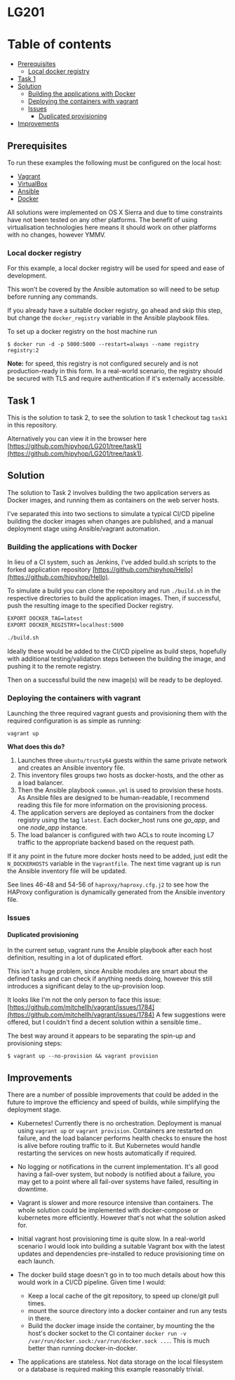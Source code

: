 # LG201

Table of contents
=================

- [Prerequisites](#prerequisites)
  - [Local docker registry](#local-docker-registry)
- [Task 1](#task-1)
- [Solution](#solution)
  - [Building the applications with Docker](#building-the-applications-with-docker)
  - [Deploying the containers with vagrant](#deploying-the-containers-with-vagrant)
  - [Issues](#issues)
    - [Duplicated provisioning](#duplicated-provisioning)
- [Improvements](#improvements)

## Prerequisites
To run these examples the following must be configured on the local host:
  * [Vagrant](https://www.vagrantup.com/downloads.html)
  * [VirtualBox](https://www.virtualbox.org/wiki/Downloads)
  * [Ansible](http://docs.ansible.com/ansible/latest/intro_installation.html)
  * [Docker](https://www.docker.com/get-docker)

All solutions were implemented on OS X Sierra and due to time constraints have not been tested on any other platforms.
The benefit of using virtualisation technologies here means it should work on other platforms with no changes, however YMMV.

### Local docker registry

For this example, a local docker registry will be used for speed and ease of development.

This won't be covered by the Ansible automation so will need to be setup before running any commands.

If you already have a suitable docker registry, go ahead and skip this step, but change the `docker_registry` variable in the Ansible playbook files.

To set up a docker registry on the host machine run

```
$ docker run -d -p 5000:5000 --restart=always --name registry registry:2
```

**Note:** for speed, this registry is not configured securely and is not production-ready in this form. In a real-world scenario, the registry should be secured with TLS and require authentication if it's externally accessible.

## Task 1

This is the solution to task 2, to see the solution to task 1 checkout tag `task1` in this repository.

Alternatively you can view it in the browser here [https://github.com/hipyhop/LG201/tree/task1](https://github.com/hipyhop/LG201/tree/task1).

## Solution

The solution to Task 2 involves building the two application servers as Docker images, and running them as containers on the web server hosts.

I've separated this into two sections to simulate a typical CI/CD pipeline building the docker images when changes are published, and a manual deployment stage using Ansible/vagrant automation.

### Building the applications with Docker

In lieu of a CI system, such as Jenkins, I've added build.sh scripts to the forked application repository [https://github.com/hipyhop/Hello](https://github.com/hipyhop/Hello).

To simulate a build you can clone the repository and run `./build.sh` in the respective directories to build the application images. Then, if successful, push the resulting image to the specified Docker registry.

```sh
EXPORT DOCKER_TAG=latest
EXPORT DOCKER_REGISTRY=localhost:5000

./build.sh
```

Ideally these would be added to the CI/CD pipeline as build steps, hopefully with additional testing/validation steps between the building the image, and pushing it to the remote registry.

Then on a successful build the new image(s) will be ready to be deployed.


### Deploying the containers with vagrant

Launching the three required vagrant guests and provisioning them with the required configuration is as simple as running:

```
vagrant up
```

**What does this do?**

  1. Launches three `ubuntu/trusty64` guests within the same private network and creates an Ansible inventory file.
  1. This inventory files groups two hosts as docker-hosts, and the other as a load balancer.
  1. Then the Ansible playbook `common.yml` is used to provision these hosts. As Ansible files are designed to be human-readable, I recommend reading this file for more information on the provisioning process.
  1. The application servers are deployed as containers from the docker registry using the tag `latest`. Each docker_host runs one *go_app*, and one *node_app* instance.
  1. The load balancer is configured with two ACLs to route incoming L7 traffic to the appropriate backend based on the request path.

If it any point in the future more docker hosts need to be added, just edit the `N_DOCKERHOSTS` variable in the `Vagrantfile`.
The next time vagrant up is run the Ansible inventory file will be updated.

See lines 46-48 and 54-56 of `haproxy/haproxy.cfg.j2` to see how the HAProxy configuration is dynamically generated from the Ansible inventory file.

### Issues

#### Duplicated provisioning

In the current setup, vagrant runs the Ansible playbook after each host definition, resulting in a lot of duplicated effort.

This isn't a huge problem, since Ansible modules are smart about the defined tasks and can check if anything needs doing, however this still introduces a significant delay to the up-provision loop.

It looks like I'm not the only person to face this issue: [https://github.com/mitchellh/vagrant/issues/1784](https://github.com/mitchellh/vagrant/issues/1784)
A few suggestions were offered, but I couldn't find a decent solution within a sensible time..

The best way around it appears to be separating the spin-up and provisioning steps:

```
$ vagrant up --no-provision && vagrant provision
```

## Improvements
There are a number of possible improvements that could be added in the future to improve the efficiency and speed of builds, while simplifying the deployment stage.

  - Kubernetes! Currently there is no orchestration. Deployment is manual using `vagrant up` or `vagrant provision`. Containers are restarted on failure, and the load balancer performs health checks to ensure the host is alive before routing traffic to it.
  But Kubernetes would handle restarting the services on new hosts automatically if required.

  - No logging or notifications in the current implementation. It's all good having a fail-over system, but nobody is notified about a failure, you may get to a point where all fail-over systems have failed, resulting in downtime.

  - Vagrant is slower and more resource intensive than containers. The whole solution could be implemented with docker-compose or kubernetes more efficiently. However that's not what the solution asked for.

  - Initial vagrant host provisioning time is quite slow. In a real-world scenario I would look into building a suitable Vagrant box with the latest updates and dependencies pre-installed to reduce provisioning time on each launch.

  - The docker build stage doesn't go in to too much details about how this would work in a CI/CD pipeline. Given time I would:
    - Keep a local cache of the git repository, to speed up clone/git pull times.
    - mount the source directory into a docker container and run any tests in there.
    - Build the docker image inside the container, by mounting the the host's docker socket to the CI container `docker run -v /var/run/docker.sock:/var/run/docker.sock ...`. This is much better than running docker-in-docker.

  - The applications are stateless. Not data storage on the local filesystem or a database is required making this example reasonably trivial. 
